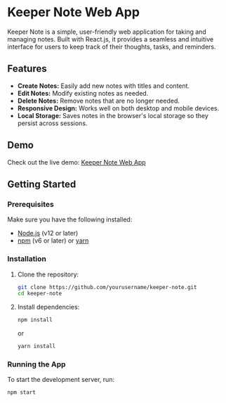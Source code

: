 # Keeper Note Web App

Keeper Note is a simple, user-friendly web application for taking and managing notes. Built with React.js, it provides a seamless and intuitive interface for users to keep track of their thoughts, tasks, and reminders.

## Features

- **Create Notes:** Easily add new notes with titles and content.
- **Edit Notes:** Modify existing notes as needed.
- **Delete Notes:** Remove notes that are no longer needed.
- **Responsive Design:** Works well on both desktop and mobile devices.
- **Local Storage:** Saves notes in the browser's local storage so they persist across sessions.

## Demo

Check out the live demo: [Keeper Note Web App](#)

## Getting Started

### Prerequisites

Make sure you have the following installed:

- [Node.js](https://nodejs.org/) (v12 or later)
- [npm](https://www.npmjs.com/) (v6 or later) or [yarn](https://yarnpkg.com/)

### Installation

1. Clone the repository:

    ```bash
    git clone https://github.com/yourusername/keeper-note.git
    cd keeper-note
    ```

2. Install dependencies:

    ```bash
    npm install
    ```

    or

    ```bash
    yarn install
    ```

### Running the App

To start the development server, run:

```bash
npm start
